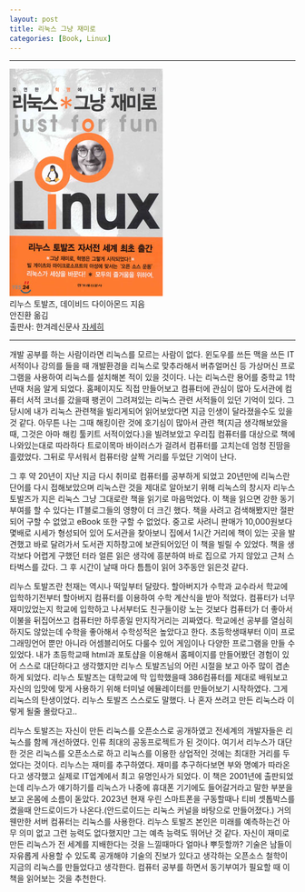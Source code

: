 ```yaml
---
layout: post
title: 리눅스 그냥 재미로
categories: [Book, Linux]
---
```



---
 ![linux just for fun book img](/images/linux-for-fun.jpg)   
 리누스 토발즈, 데이비드 다이아몬드 지음   
 안진환 옮김   
 출판사: 한겨레신문사
 [자세히](http://www.yes24.com/Product/Goods/197293)
 
 ---
 개발 공부를 하는 사람이라면 리눅스를 모르는 사람이 없다. 윈도우를 쓰든 맥을 쓰든 IT서적이나 강의를 들을 때 개발환경을 리눅스로 맞추라해서 버츄얼머신 등 가상머신 프로그램을 사용하여 리눅스를 설치해본 적이 있을 것이다. 나는 리눅스란 용어를 중학교 1학년때 처음 알게 되었다. 홈페이지도 직접 만들어보고 컴퓨터에 관심이 많아 도서관에 컴퓨터 서적 코너를 갔을때 팽귄이 그려져있는 리눅스 관련 서적들이 있던 기억이 있다. 그 당시에 내가 리눅스 관련책을 빌리게되어 읽어보았다면 지금 인생이 달라졌을수도 있을 것 같다. 아무튼 나는 그때 해킹이란 것에 호기심이 많아서 관련 책(지금 생각해보았을 때, 그것은 아마 해킹 툴키트 서적이었다.)을 빌려보았고 우리집 컴퓨터를 대상으로 책에 나와있는대로 따라하다 트로이목마 바이러스가 걸려서 컴퓨터를 고치는데 엄청 진땀을 흘렸었다. 그뒤로 무서워서 컴퓨터랑 살짝 거리를 두었단 기억이 난다.   
    
    
 그 후 약 20년이 지난 지금 다시 취미로 컴퓨터를 공부하게 되었고 20년만에 리눅스란 단어를 다시 접해보았으며 리눅스란 것을 제대로 알아보기 위해 리눅스의 창시자 리누스 토발즈가 지은 리눅스 그냥 그대로란 책을 읽기로 마음먹었다. 이 책을 읽으면 강한 동기부여를 할 수 있다는 IT블로그들의 영향이 더 크긴 했다. 책을 사려고 검색해봤지만 절판되어 구할 수 없었고 eBook 또한 구할 수 없었다. 중고로 사려니 판매가 10,000원보다 몇배로 시세가 형성되어 있어 도서관을 찾아보니 집에서 1시간 거리에 책이 있는 곳을 발견했고 바로 달려가서 도서관 지하창고에 보관되어있던 이 책을 빌릴 수 있었다. 책을 생각보다 어렵게 구했던 터라 얼른 읽은 생각에 흥분하여 바로 집으로 가지 않았고 근처 스타벅스를 갔다. 그 후 시간이 날때 마다 틈틈이 읽어 3주동안 읽은것 같다.   
    
    
 리누스 토발즈란 천재는 역시나 떡잎부터 달랐다. 할아버지가 수학과 교수라서 학교에 입학하기전부터 할아버지 컴퓨터를 이용하여 수학 계산식을 받아 적었다. 컴퓨터가 너무 재미있었는지 학교에 입학하고 나서부터도 친구들이랑 노는 것보다 컴퓨터가 더 좋아서 이불을 뒤집어쓰고 컴퓨터만 하루종일 만지작거리는 괴짜였다. 학교에선 공부를 열심히하지도 않았는데 수학을 좋아해서 수학성적은 높았다고 한다. 초등학생때부터 이미 프로그래밍언어 뿐만 아니라 어셈블리어도 다룰수 있어 게임이나 다양한 프로그램을 만들 수 있었다. 내가 초등학교때 html과 포토샵을 이용해서 홈페이지를 만들어봤던 경험이 있어 스스로 대단하다고 생각했지만 리누스 토발즈님의 어린 시절을 보고 아주 많이 겸손하게 되었다. 리누스 토발즈는 대학교에 막 입학했을때 386컴퓨터를 제대로 배워보고 자신의 입맛에 맞게 사용하기 위해 터미널 에뮬레이터를 만들어보기 시작하였다. 그게 리눅스의 탄생이었다. 리누스 토발즈 스스로도 말했다. 나 혼자 쓰려고 만든 리눅스라 이렇게 될줄 몰랐다고..   
    
    
 리누스 토발즈는 자신이 만든 리눅스를 오픈소스로 공개하였고 전세계의 개발자들은 리눅스를 함께 개선하였다. 인류 최대의 공동프로젝트가 된 것이다. 여기서 리누스가 대단한 것은 리눅스를 오픈소스로 하고 리눅스를 이용한 상업적인 것에는 최대한 거리를 두었다는 것이다. 리누스는 재미를 추구하였다. 재미를 추구하다보면 부와 명예가 따라온다고 생각했고 실제로 IT업계에서 최고 유명인사가 되었다. 이 책은 2001년에 출판되었는데 리누스가 얘기하기를 리눅스가 나중에 휴대폰 기기에도 들어갈거라고 말한 부분을 보고 온몸에 소름이 돋았다. 2023년 현재 우린 스마트폰을 구동할때나 티비 셋톱박스를 켰을때 안드로이드가 나온다.(안드로이드는 리눅스 커널을 바탕으로 만들어졌다.) 거의 웬만한 서버 컴퓨터는 리눅스를 사용한다. 리누스 토발즈 본인은 미래를 예측하는건 아무 의미 없고 그런 능력도 없다했지만 그는 예측 능력도 뛰어난 것 같다. 자신이 재미로 만든 리눅스가 전 세계를 지배한다는 것을 느낄때마다 얼마나 뿌듯할까? 기술은 남들이 자유롭게 사용할 수 있도록 공개해야 기술의 진보가 있다고 생각하는 오픈소스 철학이 지금의 리눅스를 만들었다고 생각한다. 컴퓨터 공부를 하면서 동기부여가 필요할 때 이 책을 읽어보는 것을 추천한다.
